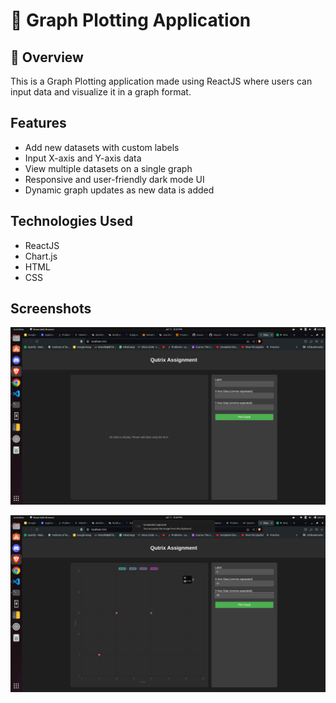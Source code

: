 # 🚀 Graph Plotting Application

## 📌 Overview
This is a Graph Plotting application made using ReactJS where users can input data and visualize it in a graph format.

## Features
- Add new datasets with custom labels
- Input X-axis and Y-axis data
- View multiple datasets on a single graph
- Responsive and user-friendly dark mode UI
- Dynamic graph updates as new data is added

## Technologies Used
- ReactJS
- Chart.js
- HTML
- CSS

## Screenshots
![Image Screenshot 1](./graph-plotter/public/Screenshot_one.png)

![Image Screenshot 2](./graph-plotter/public/Screenshot_two.png)
